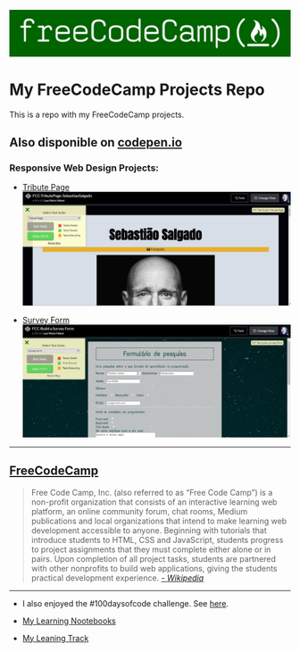 ![FreeCodeCamp](img/freeCodeCamp.jpg)

# My FreeCodeCamp Projects Repo

This is a repo with my FreeCodeCamp projects.

## Also disponible on [codepen.io](https://codepen.io/)

### Responsive Web Design Projects:
- [Tribute Page](https://codepen.io/hlays/full/OaxNvj)
    ![Tribute Page](img/r1d6.jpg)

- [Survey Form](https://codepen.io/hlays/full/oQdYEE)
    ![Survey Form](img/r1d7.jpg)

---

## [FreeCodeCamp](https://www.freecodecamp.org/)

> Free Code Camp, Inc.
> (also referred to as “Free Code Camp”) is a non-profit organization that consists of an interactive learning web platform, an online community forum, chat rooms, Medium publications and local organizations that intend to make learning web development accessible to anyone. Beginning with tutorials that introduce students to HTML, CSS and JavaScript, students progress to project assignments that they must complete either alone or in pairs. Upon completion of all project tasks, students are partnered with other nonprofits to build web applications, giving the students practical development experience.
[- *Wikipedia*](https://en.wikipedia.org/wiki/FreeCodeCamp)

---
- I also enjoyed the #100daysofcode challenge. See [here](https://github.com/hlays/100-days-of-code).

- [My Learning Nootebooks](https://github.com/hlays/mylearningnotebooks)

- [My Leaning Track](https://github.com/hlays/learning-track)